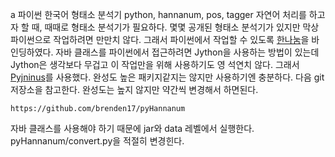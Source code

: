 a
파이썬 한국어 형태소 분석기
python, hannanum, pos, tagger
자연어 처리를 하고자 할 때, 때때로 형태소 분석기가 필요하다. 몇몇 공개된 형태소 분석기가 있지만 막상 파이썬으로 작업하려면 만만치 않다. 그래서 파이썬에서 작업할 수 있도록 [한나눔](http://kldp.net/projects/hannanum/)을 바인딩하였다.
자바 클래스를 파이썬에서 접근하려면 Jython을 사용하는 방법이 있는데 Jython은 생각보다 무겁고 이 작업만을 위해 사용하기도 영 석연치 않다. 그래서 [Pyjninus](http://pyjnius.readthedocs.org/en/latest/)를 사용했다. 완성도 높은 패키지같지는 않지만 사용하기엔 충분하다.
다음 git 저장소을 참고한다. 완성도는 높지 않지만 약간씩 변경해서 하면된다.

    https://github.com/brenden17/pyHannanum
    
자바 클래스를 사용해야 하기 때문에 jar와 data 레벨에서 실행한다. pyHannanum/convert.py을 적절히 변경힌다.